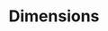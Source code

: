 ---
layout: default
bigquery: https://console.cloud.google.com/bigquery?p=covid-19-dimensions-ai&page=table&d=data&t=publications
contributors: Digital Science, https://www.digital-science.com/
cost: Free for personal, non-commercial use.
description: Dimensions contains more than 100 million publications, ranging from
  articles published in scholarly journals, books and book chapters, to preprints
  and conference proceedings. All publications are contextualized with linked data
  sets, funding, publications, patents, clinical trials, and policy documents. You
  can also view associated categories, funders, institutions, and researcher profiles.
documentation: https://docs.dimensions.ai/bigquery/index.html
last_edit: 04/13/2022, 07:10:15
location: https://www.dimensions.ai/products/free/
maintained_by: Digital Science, https://www.digital-science.com/
schema_fields:
- category_icrp_cso
- funding_currency
- inventor_names
- repository_name
- aliases
- date_online
- linkout
- funding_nzd
- concepts
- category_for
- created_date
- filing_date
- open_access_categories
- original_assignee
- current_assignee_countries
- category_sdg
- granted_year
- active_years
- date
- altmetrics
- year
- types
- subtitles
- funding_cny
- pages
- associated_publication_doi
- name
- relationships
- family_members_ids
- proceedings_title
- patent_ids
- original_assignee_countries
- authors
- assignee_orgs
- date_print
- issue
- date_imported_gbq
- category_hrcs_hc
- family_count
- registry
- granted_date
- links
- filing_status
- current_assignee_orgs
- embargo_date
- funding_gbp
- editors
- end_year
- book_series_title
- parent_id
- category_uoa
- cpc
- filing_year
- doi
- mesh_headings
- end_date
- associated_grant_ids
- external_ids
- legal_status
- funder_countries
- conference
- research_org_state_codes
- status
- arxiv_id
- category_rcdc
- citations
- category_hra
- original_assignee_orgs
- title
- type
- research_org_state_names
- id
- funding_details
- resulting_publication_ids
- publisher
- mesh_terms
- clinical_trial_ids
- associated_publication_pmid
- phase
- description
- researcher_ids
- acronym
- research_org_countries
- funding_eur
- grant_number
- language
- abstract
- funding_amount
- email_address
- application_number
- funding_cad
- category_bra
- category_icrp_ct
- metrics
- repository_url
- original_title
- pmid
- funder_org_countries
- open_access_categories_v2
- expiration_year
- research_org_cities
- start_date
- book_title
- date_modified
- citation_string
- priority_year
- publication_date
- citations_count
- gender
- current_assignee
- funder_orgs
- eisbn
- kind
- priority_date
- funder_org_state_codes
- jurisdiction
- labels
- interventions
- ipcr
- start_year
- journal_lists
- reference_ids
- funder_org
- date_inserted
- acronyms
- family_id
- funding_chf
- license
- investigators
- cited_by_ids
- legal_events
- acknowledgements
- volume
- journal
- category_hrcs_rac
- publication_ids
- organisation_details
- source_id
- funding_usd
- funding_jpy
- assignee_countries
- research_org_city_names
- established
- research_orgs
- pmcid
- conditions
- isbn
- associated_publication_arxiv_id
- supporting_grant_ids
- address
- resulting_publication_doi
- repository_id
- publication_year
- wikipedia_url
- brief_title
- foa_number
- categories
- date_normal
- original_abstract
- funder_org_acronyms
- research_org_country_names
- funder_org_cities
- expiration_date
- associated_publication_id
- funding_aud
shortname: dimensions
tags:
- scholarly literature
- patents
- funding
- clinical trials
- academic profiles
terms_of_use: 'Use of both the Dimensions COVID-19 dataset and full Dimensions dataset
  are subject to the Dimensions Terms of use: https://www.dimensions.ai/policies-terms-legal '
title: Dimensions
uuid: dcff88bd-fe6b-4fdb-8159-809bf9d7bc1c
---